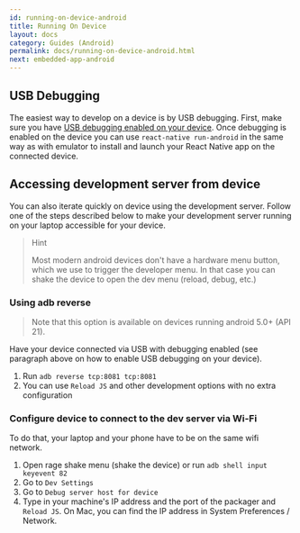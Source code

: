 ```yaml
---
id: running-on-device-android
title: Running On Device
layout: docs
category: Guides (Android)
permalink: docs/running-on-device-android.html
next: embedded-app-android
---
```


## USB Debugging

The easiest way to develop on a device is by USB debugging. First, make sure you have [USB debugging enabled on your device](https://www.google.com/search?q=android+Enable+USB+debugging). Once debugging is enabled on the device you can use `react-native run-android` in the same way as with emulator to install and launch your React Native app on the connected device.

## Accessing development server from device

You can also iterate quickly on device using the development server. Follow one of the steps described below to make your development server running on your laptop accessible for your device.

> Hint
>
> Most modern android devices don't have a hardware menu button, which we use to trigger the developer menu. In that case you can shake the device to open the dev menu (reload, debug, etc.)

### Using adb reverse

> Note that this option is available on devices running android 5.0+ (API 21).

Have your device connected via USB with debugging enabled (see paragraph above on how to enable USB debugging on your device).

1. Run `adb reverse tcp:8081 tcp:8081`
2. You can use `Reload JS` and other development options with no extra configuration

### Configure device to connect to the dev server via Wi-Fi

To do that, your laptop and your phone have to be on the same wifi network.

1. Open rage shake menu (shake the device) or run `adb shell input keyevent 82`
2. Go to `Dev Settings`
3. Go to `Debug server host for device`
4. Type in your machine's IP address and the port of the packager and `Reload JS`. On Mac, you can find the IP address in System Preferences / Network.
